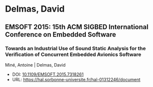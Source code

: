 # Delmas, David

## EMSOFT 2015: 15th ACM SIGBED International Conference on Embedded Software

### Towards an Industrial Use of Sound Static Analysis for the Verification of Concurrent Embedded Avionics Software
Miné, Antoine | Delmas, David
* DOI: [10.1109/EMSOFT.2015.7318261](https://doi.org/10.1109/EMSOFT.2015.7318261)
* URL: <https://hal.sorbonne-universite.fr/hal-01312246/document>

